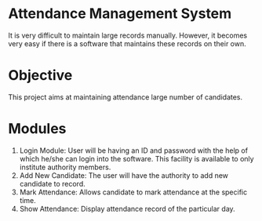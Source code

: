 # Attendance Management System
It is very difficult to maintain large records manually. However, it becomes very easy if there is a software that maintains these records on their own.
# Objective
This project aims at maintaining attendance large number of candidates.
# Modules
1. Login Module: User will be having an ID and password with the help of which he/she can login into the software. This facility is available to only institute authority members.
2. Add New Candidate: The user will have the authority to add new candidate to record.
3. Mark Attendance: Allows candidate to mark attendance at the specific time.
4. Show Attendance: Display attendance record of the particular day.

